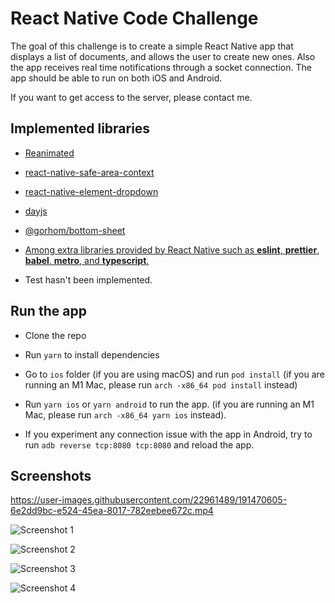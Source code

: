 # React Native Code Challenge

The goal of this challenge is to create a simple React Native app that displays a list of documents, and allows the user to create new ones. Also the app receives real time notifications through a socket connection. The app should be able to run on both iOS and Android.

If you want to get access to the server, please contact me.

## Implemented libraries
- [Reanimated](https://docs.swmansion.com/react-native-reanimated/)
- [react-native-safe-area-context](https://github.com/th3rdwave/react-native-safe-area-context)
- [react-native-element-dropdown](https://github.com/hoaphantn7604/react-native-element-dropdown)
- [dayjs](https://day.js.org/)
- [@gorhom/bottom-sheet](https://gorhom.github.io/react-native-bottom-sheet/)
- [Among extra libraries provided by React Native such as **eslint**, **prettier**, **babel**, **metro**, and **typescript**.](https://reactnative.dev)

- Test hasn't been implemented.

## Run the app

- Clone the repo
- Run `yarn` to install dependencies
- Go to `ios` folder (if you are using macOS) and run `pod install` (if you are running an M1 Mac, please run `arch -x86_64 pod install` instead)
- Run `yarn ios` or `yarn android` to run the app. (if you are running an M1 Mac, please run `arch -x86_64 yarn ios` instead).

- If you experiment any connection issue with the app in Android, try to run `adb reverse tcp:8080 tcp:8080` and reload the app.

## Screenshots

https://user-images.githubusercontent.com/22961489/191470605-6e2dd9bc-e524-45ea-8017-782eebee672c.mp4

![Screenshot 1](demo/01.png)

![Screenshot 2](demo/02.png)

![Screenshot 3](demo/03.png)

![Screenshot 4](demo/04.png)

